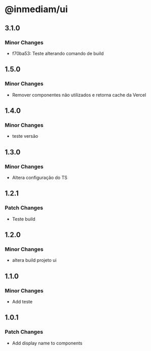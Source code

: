 # @inmediam/ui

## 3.1.0

### Minor Changes

- f70ba53: Teste alterando comando de build

## 1.5.0

### Minor Changes

- Remover componentes não utilizados e retorna cache da Vercel

## 1.4.0

### Minor Changes

- teste versão

## 1.3.0

### Minor Changes

- Altera configuração do TS

## 1.2.1

### Patch Changes

- Teste build

## 1.2.0

### Minor Changes

- altera build projeto ui

## 1.1.0

### Minor Changes

- Add teste

## 1.0.1

### Patch Changes

- Add display name to components
